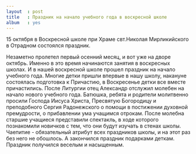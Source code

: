 ```yaml
---
layout  : post
title   : Праздник на начало учебного года в воскресной школе
album   : yes
---
```

15 октября в Воскресной школе при Храме свт.Николая Мирликийского в Отрадном состоялся праздник.

Незаметно пролетел первый осенний месяц, и вот уже на дворе октябрь. Именно в это время начинаются занятия в воскресных школах. И в нашей воскресной школе прошел праздник на начало учебного года. Многие детки пришли впервые в нашу школу, накануне состоялась подготовка к Причастию, в Воскресенье детки все вместе причастились. После Литургии отец Александр отслужил молебен на начало нового учебного года. Батюшка, ребята и родители молитвенно просили Господа Иисуса Христа, Пресвятую Богородицу и преподобного Сергия Радонежского о помощи в постижении духовной премудрости, о прибавлении ума учащимся отрокам. После молебна старшие учащиеся представили спектакль, в ходе которого познакомили новичков с тем, что они будут изучать в стенах школы. Чаепитие - обязательный атрибут всех праздников школы, и на этот раз без него не обошлось. А закончился праздник подарками деткам. Праздник получился веселым и насыщенным.
